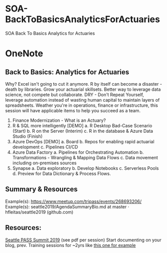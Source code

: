 # SOA-BackToBasicsAnalyticsForActuaries
SOA Back To Basics Analytics for Actuaries

# OneNote

## Back to Basics: Analytics for Actuaries
Why? Excel isn't going to cut it anymore. R by itself can become a disaster - death by libraries. Grow your actuarial skillsets. Better way to leverage data science, not compete but collaborate. DRY - Don't Repeat Yourself, leverage automation instead of wasting human capital to maintain layers of spreadsheets. 
Weather you're in operations, finance or infrastructure, this session will have applicable items to help you succeed as a team. 

1. Finance Modernization - What is an Actuary?
2. R & SQL more intelligently [DEMO]
     a. R Desktop Bad-Case Scenario (Start)
     b. R on the Server (Interim)
     c. R in the database & Azure Data Studio (Finish)
3. Azure DevOps [DEMO]
     a. Board
     b. Repos for enabling rapid actuarial development
     c. Pipelines  CI/CD
4. Azure Data Factory
     a. Pipelines for Orchestrating Automation
     b. Transformations - Wrangling  & Mapping Data Flows
     c. Data movement including on-premises sources
5. Synapse
     a. Data exploratory
     b. Develop Notebooks
     c. Serverless Pools
     d. Preview for Data Dictionary & Process Flows.

## Summary & Resources

Example(s): https://www.meetup.com/tripass/events/268693206/
Example(s): seattle2019/AgendaSummaryBio.md at master · hfleitas/seattle2019 (github.com)

## Resources:
[Seattle PASS Summit 2019](https://github.com/hfleitas/seattle2019) (see pdf per session)
Start documenting on your blog, prev. Training sessions for ~2yrs like [this one for example](https://dba2o.wordpress.com/training)


